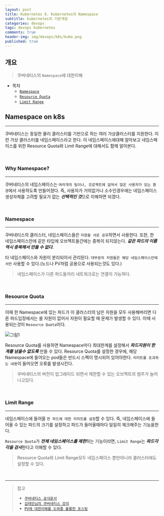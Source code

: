 ```yaml
---
layout: post
title: Kubernetes 8. Kubernetes의 Namespace
subtitle: kubernetes의 기본개념
categories: devops
tags: devops kubernetes
comments: true
header-img: img/devops/k8s/kube.png
published: true
---
```


## 개요
> 쿠버네티스의 `Namespace`에 대한이해
  
- 목차
	- [`Namespace`](#namespace)
	- [`Resource Quota`](#resource-quota)
	- [`Limit Range`](#limit-range)
  
## Namespace on k8s
---
쿠버네티스는 동일한 물리 클러스터를 기반으로 하는 여러 가상클러스터를 지원한다. 이런 가상 클러스터를 네임스페이스라고 한다. 이 네임스페이스에대해 알아보고 네임스페이스를 위한 Resource Quota와 Limit Range에 대해서도 함께 알아본다.

<br>

### Why Namespace?

---

쿠버네티스의 네임스페이스는 `여러개의 팀이나, 프로젝트에 걸쳐서 많은 사용자가 있는 환경`에서 사용하도록 만들어졌다. 즉, 사용자가 거의없거나 소수인경우에는 네임스페이스 생성자체를 고려할 필요가 없는 ***선택적인 것***으로 이해하면 되겠다.

<br>

### Namespace

---

쿠버네티스의 클러스터, 네임스페이스들은 `자원을 서로 공유`하면서 사용한다. 또한, 한 네임스페이스안에 같은 타입에 오브젝트들간에는 중복이 되지않는다. ***같은 파드의 이름역시 중복해서 만들 수 없다.***

타 네임스페이스와 자원이 분리되어서 관리된다. `대부분의 자원들은 해당 네임스페이스안에서만` 사용할 수 있다.(노드나 PV처럼 공용으로 사용되는것도 있다.)

> 네임스페이스가 다른 파드들끼리 네트워크로는 연결이 가능하다.

<br>

### Resource Quota

---

이때 한 Namespace에 있는 파드가 이 클러스터의 남은 자원을 모두 사용해버리면 다른 파드입장에서는 쓸 자원이 없어서 자원이 필요할 때 문제가 발생할 수 있다. 이때 사용되는것이 `Resource Quota`이다.

![그림1](https://cdn.jsdelivr.net/gh/zunoxi/zunoxi.github.io/assets/img/devops/k8s/namespace/1.jpeg)


Resource Quota를 사용하면 Namespace마다 최대한계를 설정해서 ***파드자원이 한계를 넘을수 없도록*** 만들 수 있다. Resource Quota를 설정한 경우에, 해당 Namespace에 들어오는 pod들은 반드시 스펙이 명시되어 있어야한다. `리미트를 초과하는 내용`이 들어오면 오류를 발생시킨다.

> 쿠버네티스의 버전이 업그레이드 되면서 제한할 수 있는 오브젝트의 범주가 늘어나고있다.

<br>

### Limit Range

---

네임스페이스에 들어올 `한 파드에 대한 리미트를 설정`할 수 있다. 즉, 네임스페이스에 들어올 수 있는 파드의 크기를 설정하고 파드가 들어올때마다 일일히 체크해주는 기능을한다.

`Resource Quota`가 ***전체 네임스페이스를 제한***하는 기능이라면, `Limit Range`는 ***파드각각을 검사***한다고 이해할 수 있다.

>Resource Quota와 Limit Range모두 네임스페이스 뿐만아니라 클러스터에도 설정할 수 있다.

<br>

---
> 참고
> - [`쿠버네티스 공식문서`](https://kubernetes.io/ko/docs/concepts/storage/volumes/)
> - [`김태민님의 쿠버네티스 강의`](https://www.inflearn.com/course/%EC%BF%A0%EB%B2%84%EB%84%A4%ED%8B%B0%EC%8A%A4-%EA%B8%B0%EC%B4%88#)
> - [`PV에 대한이해를 도와줄 훌륭한 포스팅`](https://arisu1000.tistory.com/27849)
